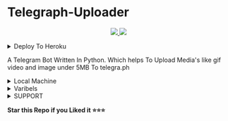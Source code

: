 # Telegraph-Uploader

  </a>
</p>
<p align="center">
  <a href="https://github.com/DBBOTZ/telrgraph/stargazers">
    <img src="https://img.shields.io/github/stars/MoTechYT/MT-TelegraPh?style=social">

  </a>
  
  <a href="https://github.com/DBBOTZ/telrgraph/fork">
    <img src="https://img.shields.io/github/forks/MoTechYT/MT-TelegraPh?label=Fork&style=social">

  </a>  
</p>

<details><summary>Deploy To Heroku</summary>
<p>
<br>
<a href="https://heroku.com/deploy?template=https://github.com/DBBOTZ/telrgraph">
  <img src="https://www.herokucdn.com/deploy/button.svg" alt="Deploy">
</a>
</p>
</details>

A Telegram Bot Written In Python. Which helps To Upload Media's like gif video and image under 5MB To telegra.ph   

<details><summary>Local Machine</summary>
<p>
<br>
Clone the repository

Install requirements: pip3 install -r requirements.txt

edit the sample_config.py wih your configs

python3 bot.py

Now send /start to you bot to see if it is running!
</a>
</p>
</details>

<details><summary>Varibels</summary>
<p>
<br>
``TG_BOT_TOKEN : YOUR BOT TOKEN. GET IT FROM @BOTFATHER``

``START_MESSAGE : YOUR TELEGRAM APP ID or @MT_MyTelegramOrg_Bot``

``BOT_USER_NAME : YOUR TELEGRAM API HASH or @MT_MyTelegramOrg_Bot````
</a>
</p>
</details>

<details><summary>SUPPORT</summary>
<p>
<br>
# Thanks To

Thanks To [LUCIFER MORNING STAR](https://github.com/MR_LUCIFER_KILLER) For Helping Me in Some Cases

Thanks To Owners Of Libraries That Used In The Development Of This Repo
# Licence

[![GNU GPLv3 Image](https://www.gnu.org/graphics/gplv3-127x51.png)](http://www.gnu.org/licenses/gpl-3.0.en.html)  

[Telegra.ph-Uploader](https://github.com/MoTechYT/MT-Telegraph)
is Free Software: You can use, study share and improve it at your
will. Specifically you can redistribute and/or modify it under the terms of the
[GNU General Public License](https://www.gnu.org/licenses/gpl.html) as
published by the Free Software Foundation, either version 3 of the License, or
(at your option) any later version. 
</a>
</p>
</details>

**Star this Repo if you Liked it ⭐⭐⭐**
